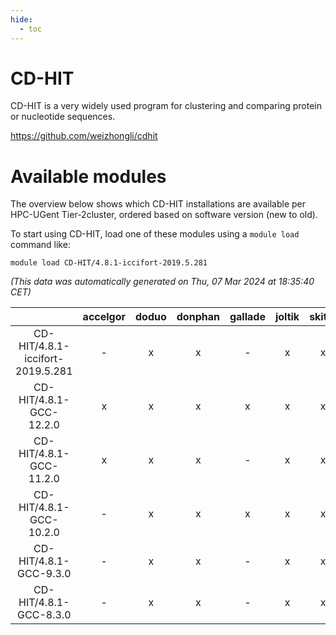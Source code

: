 ```yaml
---
hide:
  - toc
---
```


CD-HIT
======


CD-HIT is a very widely used program for clustering and comparing protein or nucleotide sequences.

https://github.com/weizhongli/cdhit
# Available modules


The overview below shows which CD-HIT installations are available per HPC-UGent Tier-2cluster, ordered based on software version (new to old).

To start using CD-HIT, load one of these modules using a `module load` command like:

```shell
module load CD-HIT/4.8.1-iccifort-2019.5.281
```

*(This data was automatically generated on Thu, 07 Mar 2024 at 18:35:40 CET)*  

| |accelgor|doduo|donphan|gallade|joltik|skitty|
| :---: | :---: | :---: | :---: | :---: | :---: | :---: |
|CD-HIT/4.8.1-iccifort-2019.5.281|-|x|x|-|x|x|
|CD-HIT/4.8.1-GCC-12.2.0|x|x|x|x|x|x|
|CD-HIT/4.8.1-GCC-11.2.0|x|x|x|-|x|x|
|CD-HIT/4.8.1-GCC-10.2.0|-|x|x|x|x|x|
|CD-HIT/4.8.1-GCC-9.3.0|-|x|x|-|x|x|
|CD-HIT/4.8.1-GCC-8.3.0|-|x|x|-|x|x|
